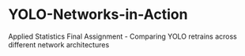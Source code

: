 # YOLO-Networks-in-Action
Applied Statistics Final Assignment - Comparing YOLO retrains across different network architectures

